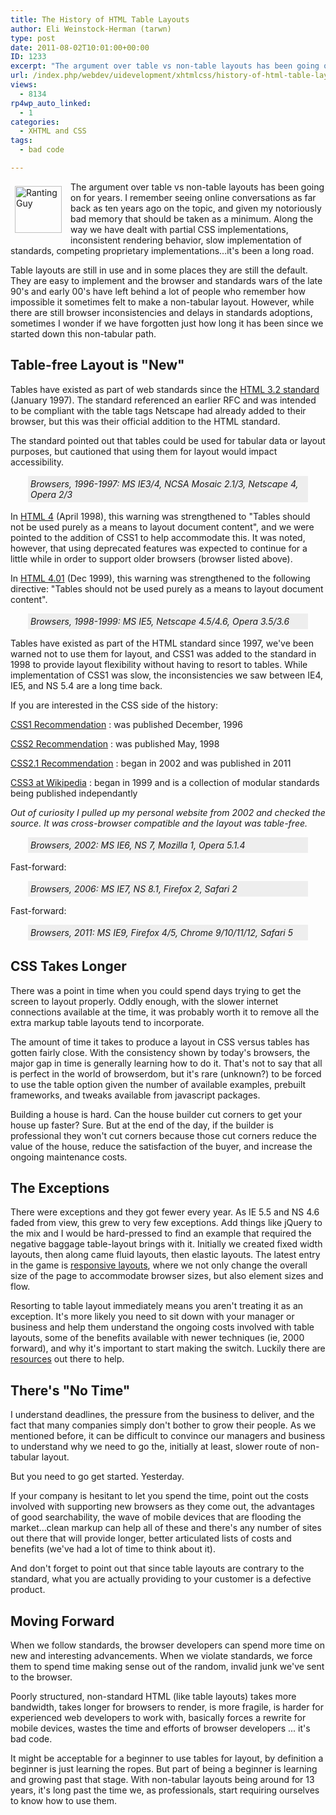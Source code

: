 ```yaml
---
title: The History of HTML Table Layouts
author: Eli Weinstock-Herman (tarwn)
type: post
date: 2011-08-02T10:01:00+00:00
ID: 1233
excerpt: "The argument over table vs non-table layouts has been going on for years. I remember seeing online conversations as far back as ten years ago on the topic, and given my notoriously bad memory that should be taken as a minimum. Along the way we have dealt with partial CSS implementations, inconsistent rendering behavior, slow implementation of standards, competing proprietary implementations...it's been a long road."
url: /index.php/webdev/uidevelopment/xhtmlcss/history-of-html-table-layouts/
views:
  - 8134
rp4wp_auto_linked:
  - 1
categories:
  - XHTML and CSS
tags:
  - bad code

---
```

<div style="float: left; margin: .5em 1em .5em .5em;">
  <img src="http://www.tiernok.com/LTDBlog/rant.png" alt="Ranting Guy" style="height: 75px; " />
</div>

The argument over table vs non-table layouts has been going on for years. I remember seeing online conversations as far back as ten years ago on the topic, and given my notoriously bad memory that should be taken as a minimum. Along the way we have dealt with partial CSS implementations, inconsistent rendering behavior, slow implementation of standards, competing proprietary implementations...it's been a long road.

Table layouts are still in use and in some places they are still the default. They are easy to implement and the browser and standards wars of the late 90's and early 00's have left behind a lot of people who remember how impossible it sometimes felt to make a non-tabular layout. However, while there are still browser inconsistencies and delays in standards adoptions, sometimes I wonder if we have forgotten just how long it has been since we started down this non-tabular path.

## Table-free Layout is "New"

Tables have existed as part of web standards since the [HTML 3.2 standard][1] (January 1997). The standard referenced an earlier RFC and was intended to be compliant with the table tags Netscape had already added to their browser, but this was their official addition to the HTML standard.

The standard pointed out that tables could be used for tabular data or layout purposes, but cautioned that using them for layout would impact accessibility.

<div style="margin: 0px 2em; font-style: italic; background-color: #eeeeee; padding: 4px;">
  Browsers, 1996-1997: MS IE3/4, NCSA Mosaic 2.1/3, Netscape 4, Opera 2/3
</div>

In [HTML 4][2] (April 1998), this warning was strengthened to "Tables should not be used purely as a means to layout document content", and we were pointed to the addition of CSS1 to help accommodate this. It was noted, however, that using deprecated features was expected to continue for a little while in order to support older browsers (browser listed above).

In [HTML 4.01][3] (Dec 1999), this warning was strengthened to the following directive: "Tables should not be used purely as a means to layout document content".

<div style="margin: 0px 2em; font-style: italic; background-color: #eeeeee; padding: 4px;">
  Browsers, 1998-1999: MS IE5, Netscape 4.5/4.6, Opera 3.5/3.6
</div>

Tables have existed as part of the HTML standard since 1997, we've been warned not to use them for layout, and CSS1 was added to the standard in 1998 to provide layout flexibility without having to resort to tables. While implementation of CSS1 was slow, the inconsistencies we saw between IE4, IE5, and NS 5.4 are a long time back.

If you are interested in the CSS side of the history:

[CSS1 Recommendation][4]
:   was published December, 1996

[CSS2 Recommendation][5]
:   was published May, 1998

[CSS2.1 Recommendation][6]
:   began in 2002 and was published in 2011 

[CSS3 at Wikipedia][7]
:   began in 1999 and is a collection of modular standards being published independantly

_Out of curiosity I pulled up my personal website from 2002 and checked the source. It was cross-browser compatible and the layout was table-free._

<div style="margin: 0px 2em; font-style: italic; background-color: #eeeeee; padding: 4px;">
  Browsers, 2002: MS IE6, NS 7, Mozilla 1, Opera 5.1.4
</div>

Fast-forward:

<div style="margin: 0px 2em; font-style: italic; background-color: #eeeeee; padding: 4px;">
  Browsers, 2006: MS IE7, NS 8.1, Firefox 2, Safari 2
</div>

Fast-forward:

<div style="margin: 0px 2em; font-style: italic; background-color: #eeeeee; padding: 4px;">
  Browsers, 2011: MS IE9, Firefox 4/5, Chrome 9/10/11/12, Safari 5
</div>



## CSS Takes Longer

There was a point in time when you could spend days trying to get the screen to layout properly. Oddly enough, with the slower internet connections available at the time, it was probably worth it to remove all the extra markup table layouts tend to incorporate.

The amount of time it takes to produce a layout in CSS versus tables has gotten fairly close. With the consistency shown by today's browsers, the major gap in time is generally learning how to do it. That's not to say that all is perfect in the world of browserdom, but it's rare (unknown?) to be forced to use the table option given the number of available examples, prebuilt frameworks, and tweaks available from javascript packages.

Building a house is hard. Can the house builder cut corners to get your house up faster? Sure. But at the end of the day, if the builder is professional they won't cut corners because those cut corners reduce the value of the house, reduce the satisfaction of the buyer, and increase the ongoing maintenance costs.

## The Exceptions

There were exceptions and they got fewer every year. As IE 5.5 and NS 4.6 faded from view, this grew to very few exceptions. Add things like jQuery to the mix and I would be hard-pressed to find an example that required the negative baggage table-layout brings with it. Initially we created fixed width layouts, then along came fluid layouts, then elastic layouts. The latest entry in the game is [responsive layouts][8], where we not only change the overall size of the page to accommodate browser sizes, but also element sizes and flow.

Resorting to table layout immediately means you aren't treating it as an exception. It's more likely you need to sit down with your manager or business and help them understand the ongoing costs involved with table layouts, some of the benefits available with newer techniques (ie, 2000 forward), and why it's important to start making the switch. Luckily there are [resources][9] out there to help.

## There's "No Time"

I understand deadlines, the pressure from the business to deliver, and the fact that many companies simply don't bother to grow their people. As we mentioned before, it can be difficult to convince our managers and business to understand why we need to go the, initially at least, slower route of non-tabular layout.

But you need to go get started. Yesterday.

If your company is hesitant to let you spend the time, point out the costs involved with supporting new browsers as they come out, the advantages of good searchability, the wave of mobile devices that are flooding the market...clean markup can help all of these and there's any number of sites out there that will provide longer, better articulated lists of costs and benefits (we've had a lot of time to think about it). 

And don't forget to point out that since table layouts are contrary to the standard, what you are actually providing to your customer is a defective product.

## Moving Forward

When we follow standards, the browser developers can spend more time on new and interesting advancements. When we violate standards, we force them to spend time making sense out of the random, invalid junk we've sent to the browser.

Poorly structured, non-standard HTML (like table layouts) takes more bandwidth, takes longer for browsers to render, is more fragile, is harder for experienced web developers to work with, basically forces a rewrite for mobile devices, wastes the time and efforts of browser developers ... it's bad code. 

It might be acceptable for a beginner to use tables for layout, by definition a beginner is just learning the ropes. But part of being a beginner is learning and growing past that stage. With non-tabular layouts being around for 13 years, it's long past the time we, as professionals, start requiring ourselves to know how to use them.

 [1]: http://www.w3.org/TR/REC-html32 "HTML 3.2 specification at W3C"
 [2]: http://www.w3.org/TR/1998/REC-html40-19980424/cover.html "HTML 4 specification at W3C"
 [3]: http://www.w3.org/TR/WD-html40/ "HTML 4.01 specification at W3C"
 [4]: http://www.w3.org/TR/CSS1/ "CSS1 Recommendation"
 [5]: http://www.w3.org/TR/2008/REC-CSS2-20080411/ "CSS2 Recommendation"
 [6]: http://www.w3.org/Style/CSS/specs#css21 "CSS2.1 Recommendation"
 [7]: http://en.wikipedia.org/wiki/Cascading_Style_Sheets#CSS_3 "CSS3 at Wikipedia"
 [8]: http://www.alistapart.com/articles/responsive-web-design/
 [9]: http://www.hotdesign.com/seybold/everything.html "Why tables for layout is stupid: problems defined, solutions offered"